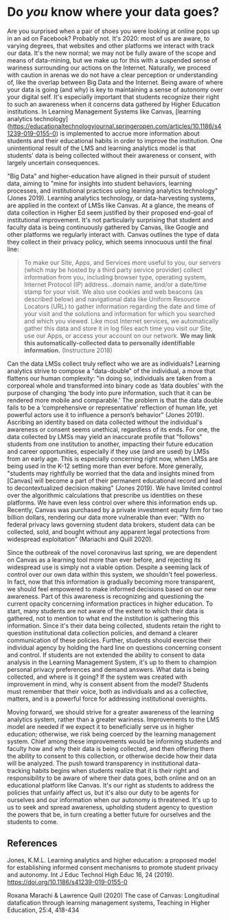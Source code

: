 # Do *you* know where your data goes?

Are you surprised when a pair of shoes you were looking at online pops up in an ad on Facebook? Probably not. It's 2020: most of us are aware, to varying degrees, that websites and other platforms we interact with track our data. It's the new normal; we may not be fully aware of the scope and means of data-mining, but we make up for this with a suspended sense of wariness surrounding our actions on the Internet. Naturally, we proceed with caution in arenas we do not have a clear perception or understanding of, like the overlap between Big Data and the Internet. Being aware of where your data is going (and why) is key to maintaining a sense of autonomy over your digital self. It's especially important that students recognize their right to such an awareness when it concerns data gathered by Higher Education institutions. In Learning Management Systems like Canvas, [learning analytics technology] (https://educationaltechnologyjournal.springeropen.com/articles/10.1186/s41239-019-0155-0) is implemented to accrue more information about students and their educational habits in order to improve the institution. One unintentional result of the LMS and learning analytics model is that students' data is being collected  without their awareness or consent, with largely uncertain consequences. 

"Big Data" and higher-education have aligned in their pursuit of student data, aiming to "mine for insights into student behaviors, learning processes, and institutional practices using learning analytics technology" (Jones 2019). Learning analytics technology, or data-harvesting systems, are applied in the context of LMSs like Canvas. At a glance, the means of data collection in Higher Ed seem justified by their proposed end-goal of institutional improvement. It's not particularly surprising that student and faculty data is being continuously gathered by Canvas, like Google and other platforms we regularly interact with. Canvas outlines the type of data they collect in their privacy policy, which seems innocuous until the final line: 
> To make our Site, Apps, and Services more useful to you, our servers (which may be hosted by a third party service provider) collect information from you, including browser type, operating system, Internet Protocol (IP) address...domain name, and/or a date/time stamp for your visit. We also use cookies and web beacons (as described below) and navigational data like Uniform Resource Locators (URL) to gather information regarding the date and time of your visit and the solutions and information for which you searched and which you viewed. Like most Internet services, we automatically gather this data and store it in log files each time you visit our Site, use our Apps, or access your account on our network. **We may link this automatically-collected data to personally identifiable information.** (Instructure 2018)

Can the data LMSs collect truly reflect who we are as individuals? Learning analytics strive to compose a "data-double" of the  individual, a move that flattens our human complexity: "in doing so, individuals are taken from a corporeal whole and transformed into binary code as ‘data doubles’ with the purpose of changing ‘the body into pure information, such that it can be rendered more mobile and comparable.' The problem is that the data double fails to be a ‘comprehensive or representative’ reflection of human life, yet powerful actors use it to influence a person’s behavior" (Jones 2019). Ascribing an identity based on data collected without the individual's awareness or consent seems unethical, regardless of its ends. For one, the data collected by LMSs may yield an inaccurate profile that "follows" students from one institution to another, impacting their future education and career opportunities, especially if they use (and are used) by LMSs from an early age. This is especially concerning right now, when LMSs are being used in the K-12 setting more than ever before. More generally, "students may rightfully be worried that the data and insights mined from [Canvas] will become a part of their permanent educational record and lead to decontextualized decision making" (Jones 2019). We have limited control over the algorithmic calculations that prescribe us identities on these platforms. We have even less control over where this information ends up. Recently, Canvas was purchased by a private investment equity firm for two billion dollars, rendering our data more vulnerable than ever: "With no federal privacy laws governing student data brokers, student data can be collected, sold, and bought without any apparent legal protections from widespread exploitation" (Mariachi and Quill 2020). 

Since the outbreak of the novel coronavirus last spring, we are dependent on Canvas as a learning tool more than ever before, and rejecting its widespread use is simply not a viable option. Despite a seeming lack of control over our own data within this system, we shouldn't feel powerless. In fact, now that this information is gradually becoming more transparent, we should feel empowered to make informed decisions based on our new awareness. Part of this awareness is recognizing and questioning the current opacity concerning information practices in higher education. To start, many students are not aware of the extent to which their data is gathered, not to mention to what end the institution is gathering this information. Since it's their data being collected, students retain the right to question institutional data collection policies, and demand a clearer communication of these policies. Further, students should exercise their individual agency by holding the hard line on questions concerning consent and control. If students are not extended the ability to consent to data analysis in the Learning Management System, it's up to them to champion personal privacy preferences and demand answers. What data is being collected, and where is it going? If the system was created with improvement in mind, why is consent absent from the model? Students must remember that their voice, both as individuals and as a collective, matters, and is a powerful force for addressing institutional oversights. 

Moving forward, we should strive for a greater awareness of the learning analytics system, rather than a greater wariness. Improvements to the LMS model are needed if we expect it to beneficially serve us in higher education; otherwise, we risk being coerced by the learning management system. Chief among these improvements would be informing students and faculty how and why their data is being collected, and then offering them the ability to consent to this collection, or otherwise decide how their data will be analyzed. The push toward transparency in institutional data-tracking habits begins when students realize that it is their right and responsibility to be aware of where their data goes, both online and on an educational platform like Canvas. It's our right as students to address the policies that unfairly affect us, but it's also our duty to be agents for ourselves and our information when our autonomy is threatened. It's up to us to seek and spread awareness, upholding student agency to question the powers that be, in turn creating a better future for ourselves and the students to come. 

References
---
Jones, K.M.L. Learning analytics and higher education: a proposed model for establishing informed consent mechanisms to promote student privacy and autonomy. Int J Educ Technol High Educ 16, 24 (2019). https://doi.org/10.1186/s41239-019-0155-0

Roxana Marachi & Lawrence Quill (2020) The case of Canvas: Longitudinal datafication through learning management systems, Teaching in Higher Education, 25:4, 418-434
